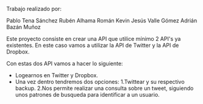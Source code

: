 Trabajo realizado por:

Pablo Tena Sánchez
Rubén Alhama Román
Kevin Jesús Valle Gómez
Adrián Bazán Muñoz

Este proyecto consiste en crear una API que utilice mínimo 2 API's ya existentes. En este caso vamos a utilizar la API 
de Twitter y la API de Dropbox.

Con estas dos API vamos a hacer lo siguiente:

  - Logearnos en Twitter y Dropbox.
  - Una vez dentro tendremos dos opciones:
                                          1.Twittear y su respectivo backup.
                                          2.Nos permite realizar una consulta sobre un tweet, siguiendo unos patrones de                                                    busqueda para identificar a un usuario.
